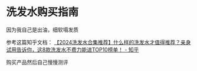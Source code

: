 # 洗发水购买指南

因为我自己是出油，细软塌发质

参考这篇知乎文档： [【2024洗发水合集推荐】什么样的洗发水才值得推荐？亲身试用告诉你，这8款洗发水不费力能进TOP10榜单！ - 知乎](https://zhuanlan.zhihu.com/p/448856184?zpf=1762161898882215936)

购买产品然后自己慢慢测评